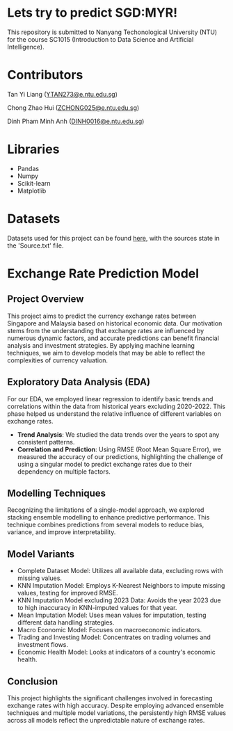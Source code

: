 # Lets try to predict SGD:MYR!
This repository is submitted to Nanyang Techonological University (NTU) for the course SC1015 (Introduction to Data Science and Artificial Intelligence).
# Contributors
Tan Yi Liang (YTAN273@e.ntu.edu.sg)

Chong Zhao Hui (ZCHONG025@e.ntu.edu.sg)

Dinh Pham Minh Anh (DINH0016@e.ntu.edu.sg)
# Libraries
- Pandas
- Numpy
- Scikit-learn
- Matplotlib
# Datasets
Datasets used for this project can be found [here](https://github.com/TYL2001/SGD-MYR-Prediction/tree/main/Datasetshere), with the sources state in the 'Source.txt' file.



# Exchange Rate Prediction Model
## Project Overview
This project aims to predict the currency exchange rates between Singapore and Malaysia based on historical economic data. Our motivation stems from the understanding that exchange rates are influenced by numerous dynamic factors, and accurate predictions can benefit financial analysis and investment strategies. By applying machine learning techniques, we aim to develop models that may be able to reflect the complexities of currency valuation.

## Exploratory Data Analysis (EDA)
For our EDA, we employed linear regression to identify basic trends and correlations within the data from historical years excluding 2020-2022. This phase helped us understand the relative influence of different variables on exchange rates.
- **Trend Analysis**: We studied the data trends over the years to spot any consistent patterns.
- **Correlation and Prediction**: Using RMSE (Root Mean Square Error), we measured the accuracy of our predictions, highlighting the challenge of using a singular model to predict exchange rates due to their dependency on multiple factors.

## Modelling Techniques
Recognizing the limitations of a single-model approach, we explored stacking ensemble modelling to enhance predictive performance. This technique combines predictions from several models to reduce bias, variance, and improve interpretability.

## Model Variants
- Complete Dataset Model: Utilizes all available data, excluding rows with missing values.
- KNN Imputation Model: Employs K-Nearest Neighbors to impute missing values, testing for improved RMSE.
- KNN Imputation Model excluding 2023 Data: Avoids the year 2023 due to high inaccuracy in KNN-imputed values for that year.
- Mean Imputation Model: Uses mean values for imputation, testing different data handling strategies.
- Macro Economic Model: Focuses on macroeconomic indicators.
- Trading and Investing Model: Concentrates on trading volumes and investment flows.
- Economic Health Model: Looks at indicators of a country's economic health.

## Conclusion
This project highlights the significant challenges involved in forecasting exchange rates with high accuracy. Despite employing advanced ensemble techniques and multiple model variations, the persistently high RMSE values across all models reflect the unpredictable nature of exchange rates.

